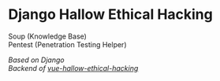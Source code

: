 # Django Hallow Ethical Hacking
Soup (Knowledge Base)  
Pentest (Penetration Testing Helper)  

*Based on Django*  
*Backend of [vue-hallow-ethical-hacking](https://github.com/Ky7az/vue-hallow-ethical-hacking)*